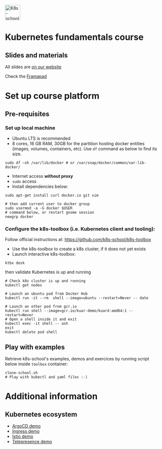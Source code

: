 [<img src="http://k8s-school.fr/images/logo.svg" alt="K8s-school Logo, expertise et formation Kubernetes" height="50" />](https://k8s-school.fr)

# Kubernetes fundamentals course

## Slides and materials

All slides are [on our website](https://k8s-school.fr/pdf)

Check the [Framapad](https://annuel.framapad.org/p/k8s-school?lang=en)

# Set up course platform

## Pre-requisites

### Set up local machine

- Ubuntu LTS is recommended
- 8 cores, 16 GB RAM, 30GB for the partition hosting docker entities (images, volumes, containers, etc). Use `df` command as below to find its size.
```shell
sudo df –sh /var/lib/docker # or /var/snap/docker/common/var-lib-docker/
```
- Internet access **without proxy**
- `sudo` access
- Install dependencies below:
```shell
sudo apt-get install curl docker.io git vim

# then add current user to docker group
sudo usermod -a -G docker $USER
# command below, or restart gnome session
newgrp docker
```

### Configure the k8s-toolbox (i.e. Kubernetes client and tooling):

Follow official instructions at: https://github.com/k8s-school/k8s-toolbox

- Use the k8s-toolbox to create a k8s cluster, if it does not yet exists
- Launch interactive k8s-toolbox:

```shell
ktbx desk
```

then validate Kubernetes is up and running
```shell
# Check k8s cluster is up and running
kubectl get nodes

# Launch an ubuntu pod from Docker Hub
kubectl run -it --rm  shell --image=ubuntu --restart=Never -- date

# Launch an other pod from gcr.io
kubectl run shell --image=gcr.io/kuar-demo/kuard-amd64:1 --restart=Never
# Open a shell inside it and exit
kubectl exec -it shell -- ash
exit
kubectl delete pod shell
```

## Play with examples

Retrieve k8s-school's examples, demos and exercices by running script below inside `toolbox` container:
```shell
clone-school.sh
# Play with kubectl and yaml files :-)
```

# Additional information

## Kubernetes ecosystem

* [ArgoCD demo](https://github.com/k8s-school/argocd-demo.git)
* [Ingress demo](https://github.com/k8s-school/nginx-controller-example.git)
* [Istio demo](ttps://github.com/k8s-school/istio-example.git)
* [Telepresence demo](https://github.com/k8s-school/telepresence-demo.git)

